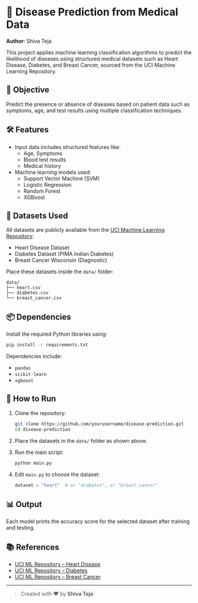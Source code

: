# 🧠 Disease Prediction from Medical Data

**Author**: Shiva Teja

This project applies machine learning classification algorithms to predict the likelihood of diseases using structured medical datasets such as Heart Disease, Diabetes, and Breast Cancer, sourced from the UCI Machine Learning Repository.

## 🎯 Objective
Predict the presence or absence of diseases based on patient data such as symptoms, age, and test results using multiple classification techniques.

## 🛠️ Features
- Input data includes structured features like:
  - Age, Symptoms
  - Blood test results
  - Medical history
- Machine learning models used:
  - Support Vector Machine (SVM)
  - Logistic Regression
  - Random Forest
  - XGBoost

## 📁 Datasets Used
All datasets are publicly available from the [UCI Machine Learning Repository](https://archive.ics.uci.edu/):
- Heart Disease Dataset
- Diabetes Dataset (PIMA Indian Diabetes)
- Breast Cancer Wisconsin (Diagnostic)

Place these datasets inside the `data/` folder:
```
data/
├── heart.csv
├── diabetes.csv
└── breast_cancer.csv
```

## 📦 Dependencies
Install the required Python libraries using:

```bash
pip install -r requirements.txt
```

Dependencies include:
- `pandas`
- `scikit-learn`
- `xgboost`

## 🚀 How to Run

1. Clone the repository:
   ```bash
   git clone https://github.com/yourusername/disease-prediction.git
   cd disease-prediction
   ```

2. Place the datasets in the `data/` folder as shown above.

3. Run the main script:
   ```bash
   python main.py
   ```

4. Edit `main.py` to choose the dataset:
   ```python
   dataset = "heart"  # or "diabetes", or "breast_cancer"
   ```

## 📊 Output
Each model prints the accuracy score for the selected dataset after training and testing.

## 📚 References
- [UCI ML Repository – Heart Disease](https://archive.ics.uci.edu/ml/datasets/Heart+Disease)
- [UCI ML Repository – Diabetes](https://archive.ics.uci.edu/ml/datasets/pima+indians+diabetes)
- [UCI ML Repository – Breast Cancer](https://archive.ics.uci.edu/ml/datasets/Breast+Cancer+Wisconsin+(Diagnostic))

---

> Created with ❤️ by **Shiva Teja**
